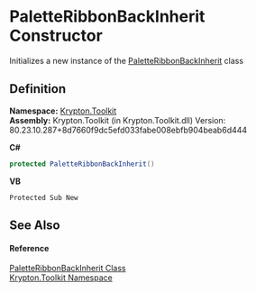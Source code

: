 # PaletteRibbonBackInherit Constructor


Initializes a new instance of the <a href="41ace001-01ce-b9e2-5e6e-a649b6710a7d.md">PaletteRibbonBackInherit</a> class



## Definition
**Namespace:** <a href="79d2eac2-21f4-54ff-7552-b20c33c30600.md">Krypton.Toolkit</a>  
**Assembly:** Krypton.Toolkit (in Krypton.Toolkit.dll) Version: 80.23.10.287+8d7660f9dc5efd033fabe008ebfb904beab6d444

**C#**
``` C#
protected PaletteRibbonBackInherit()
```
**VB**
``` VB
Protected Sub New
```



## See Also


#### Reference
<a href="41ace001-01ce-b9e2-5e6e-a649b6710a7d.md">PaletteRibbonBackInherit Class</a>  
<a href="79d2eac2-21f4-54ff-7552-b20c33c30600.md">Krypton.Toolkit Namespace</a>  
